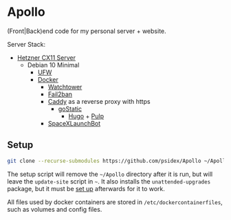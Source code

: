 # Apollo

(Front|Back)end code for my personal server + website.

Server Stack:

- [Hetzner CX11 Server](https://www.hetzner.com/cloud)
  - Debian 10 Minimal
    - [UFW](https://wiki.debian.org/Uncomplicated%20Firewall%20%28ufw%29)
    - [Docker](https://www.docker.com/)
      - [Watchtower](https://github.com/containrrr/watchtower)
      - [Fail2ban](https://github.com/crazy-max/docker-fail2ban)
      - [Caddy](https://caddyserver.com/) as a reverse proxy with https
        - [goStatic](https://github.com/PierreZ/goStatic)
          - [Hugo](https://gohugo.io/) + [Pulp](https://github.com/koirand/pulp)
      - [SpaceXLaunchBot](https://github.com/r-spacex/SpaceXLaunchBot)

## Setup

```bash
git clone --recurse-submodules https://github.com/psidex/Apollo ~/Apollo && cd ~/Apollo && sudo bash setup
```

The setup script will remove the `~/Apollo` directory after it is run, but will leave
the `update-site` script in `~`. It also installs the `unattended-upgrades` package,
but it must be [set up](https://libre-software.net/ubuntu-automatic-updates/) afterwards
for it to work.

All files used by docker containers are stored in `/etc/dockercontainerfiles`, such as
volumes and config files.
